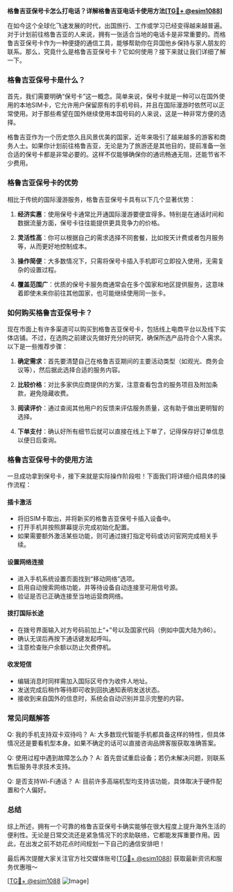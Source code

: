 **格鲁吉亚保号卡怎么打电话？详解格鲁吉亚电话卡使用方法[[TG💪+ @esim1088](https://t.me/s/esim1088)]**

在如今这个全球化飞速发展的时代，出国旅行、工作或学习已经变得越来越普遍。对于计划前往格鲁吉亚的人来说，拥有一张适合当地的电话卡是非常重要的。而格鲁吉亚保号卡作为一种便捷的通信工具，能够帮助你在异国他乡保持与家人朋友的联系。那么，究竟什么是格鲁吉亚保号卡？它如何使用？接下来就让我们详细了解一下。

### 格鲁吉亚保号卡是什么？

首先，我们需要明确“保号卡”这一概念。简单来说，保号卡就是一种可以在国外使用的本地SIM卡，它允许用户保留原有的手机号码，并且在国际漫游时依然可以正常使用。对于那些希望在国外继续使用本国号码的人来说，这是一种非常方便的选择。

格鲁吉亚作为一个历史悠久且风景优美的国家，近年来吸引了越来越多的游客和商务人士。如果你计划前往格鲁吉亚，无论是为了旅游还是其他目的，提前准备一张合适的保号卡都是非常必要的。这样不仅能够确保你的通讯畅通无阻，还能节省不少费用。

### 格鲁吉亚保号卡的优势

相比于传统的国际漫游服务，格鲁吉亚保号卡具有以下几个显著优势：

1. **经济实惠**：使用保号卡通常比开通国际漫游要便宜得多。特别是在通话时间和数据流量方面，保号卡往往能提供更具竞争力的价格。
   
2. **灵活性高**：你可以根据自己的需求选择不同套餐，比如按天计费或者包月服务等，从而更好地控制成本。

3. **操作简便**：大多数情况下，只需将保号卡插入手机即可立即投入使用，无需复杂的设置过程。

4. **覆盖范围广**：优质的保号卡服务商通常会在多个国家和地区提供服务，这意味着即使未来你前往其他国家，也可能继续使用同一张卡。

### 如何购买格鲁吉亚保号卡？

现在市面上有许多渠道可以购买到格鲁吉亚保号卡，包括线上电商平台以及线下实体店铺。不过，在选购之前建议先做好充分的研究，确保所选产品符合个人需求。以下是一些推荐步骤：

1. **确定需求**：首先要清楚自己在格鲁吉亚期间的主要活动类型（如观光、商务会议等），然后据此选择合适的服务内容。

2. **比较价格**：对比多家供应商提供的方案，注意查看包含的服务项目及附加条款，避免隐藏收费。

3. **阅读评价**：通过查阅其他用户的反馈来评估服务质量，这有助于做出更明智的选择。

4. **下单支付**：确认好所有细节后就可以直接在线上下单了，记得保存好订单信息以便日后查询。

### 格鲁吉亚保号卡的使用方法

一旦成功拿到保号卡，接下来就是实际操作阶段啦！下面我们将详细介绍具体的操作流程：

#### 插卡激活

- 将旧SIM卡取出，并将新买的格鲁吉亚保号卡插入设备中。
- 打开手机并按照屏幕提示完成初始化配置。
- 如果需要额外激活某些功能，则可通过拨打指定号码或访问官网完成相关手续。

#### 设置网络连接

- 进入手机系统设置页面找到“移动网络”选项。
- 启用自动搜索网络功能，并等待设备自动连接至可用信号源。
- 验证是否已正确连接至当地运营商网络。

#### 拨打国际长途

- 在拨号界面输入对方号码前加上“+”号以及国家代码（例如中国大陆为86）。
- 确认无误后再按下通话键发起呼叫。
- 注意检查账户余额以防止欠费停机。

#### 收发短信

- 编辑消息时同样需加入国际区号作为收件人地址。
- 发送完成后稍作等待即可收到回执通知表明发送状态。
- 接收到来自国外的信息时，系统会自动识别并显示完整的内容。

### 常见问题解答

Q: 我的手机支持双卡双待吗？
A: 大多数现代智能手机都具备这样的特性，但具体情况还是要看机型本身。如果不确定的话可以直接咨询品牌客服获取准确答案。

Q: 使用过程中遇到故障怎么办？
A: 首先尝试重启设备；若仍未解决问题，则联系售后服务寻求技术支持。

Q: 是否支持Wi-Fi通话？
A: 目前许多高端机型均支持该功能，具体取决于硬件配置和个人偏好。

### 总结

综上所述，拥有一个可靠的格鲁吉亚保号卡确实能够在很大程度上提升海外生活的便利性。无论是日常交流还是紧急情况下的求助联络，它都能发挥重要作用。因此，在出发之前不妨花点时间规划一下自己的通信安排吧！

最后再次提醒大家关注官方社交媒体账号[[TG💪+ @esim1088](https://t.me/s/esim1088)] 获取最新资讯和服务优惠哦～

[[TG💪+ @esim1088](https://t.me/s/esim1088) ![Image](https://i.postimg.cc/4NQfJmqS/Snipaste-2025-05-13-00-14-12.png)]